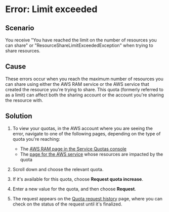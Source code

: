 # Error: Limit exceeded<a name="tshoot-limits-exceeded"></a>

## Scenario<a name="tshoot-limits-exceeded-scenario"></a>

You receive "You have reached the limit on the number of resources you can share" or "ResourceShareLimitExceededException" when trying to share resources\.

## Cause<a name="tshoot-limits-exceeded-cause"></a>

These errors occur when you reach the maximum number of resources you can share using either the AWS RAM service or the AWS service that created the resource you're trying to share\. This quota \(formerly referred to as a limit\) can affect both the sharing account or the account you're sharing the resource with\.

## Solution<a name="tshoot-limits-exceeded-fix"></a>

1. To view your quotas, in the AWS account where you are seeing the error, navigate to one of the following pages, depending on the type of quota you're reaching:
   + The [AWS RAM page in the Service Quotas console](https://console.aws.amazon.com/servicequotas/home/services/ram/quotas)
   + The [page for the AWS service](https://console.aws.amazon.com/servicequotas/home/services) whose resources are impacted by the quota

1. Scroll down and choose the relevant quota\.

1. If it's available for this quota, choose **Request quota increase**\.

1. Enter a new value for the quota, and then choose **Request**\.

1. The request appears on the [Quota request history](https://console.aws.amazon.com/servicequotas/home/requests) page, where you can check on the status of the request until it's finalized\.